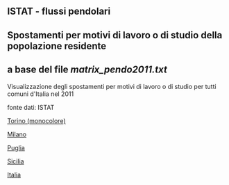 ## ISTAT -  flussi pendolari

## Spostamenti per motivi di lavoro o di studio della popolazione residente 

## a base  del file *matrix_pendo2011.txt*


Visualizzazione degli spostamenti per motivi di lavoro o di studio per tutti comuni d'Italia nel 2011

fonte dati: ISTAT 

[Torino (monocolore)](http://view.ixmaps.com?project=https://raw.githubusercontent.com/gjrichter/viz/master/Pendolari/ixmaps_project_pendolari_mono_dash_torino.json)

[Milano](http://view.ixmaps.com?project=https://raw.githubusercontent.com/gjrichter/viz/master/Pendolari/ixmaps_project_pendolari_colori_Milano.json)

[Puglia](http://view.ixmaps.com?project=https://raw.githubusercontent.com/gjrichter/viz/master/Pendolari/ixmaps_project_pendolari_colori_Puglia.json)

[Sicilia](http://view.ixmaps.com?project=https://raw.githubusercontent.com/gjrichter/viz/master/Pendolari/ixmaps_project_pendolari_colori_Sicilia.json)

[Italia](http://view.ixmaps.com?project=https://raw.githubusercontent.com/gjrichter/viz/master/Pendolari/ixmaps_project_pendolari_colori_Italia.json)







